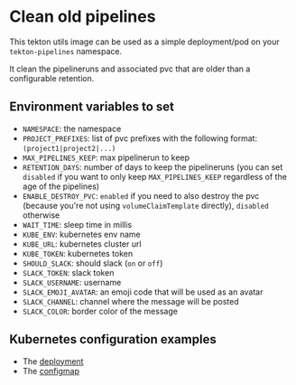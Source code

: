 # Clean old pipelines

This tekton utils image can be used as a simple deployment/pod on your `tekton-pipelines` namespace.

It clean the pipelineruns and associated pvc that are older than a configurable retention.

## Environment variables to set

* `NAMESPACE`: the namespace
* `PROJECT_PREFIXES`: list of pvc prefixes with the following format: `(project1|project2|...)`
* `MAX_PIPELINES_KEEP`: max pipelinerun to keep
* `RETENTION_DAYS`: number of days to keep the pipelineruns (you can set `disabled` if you want to only keep `MAX_PIPELINES_KEEP` regardless of the age of the pipelines)
* `ENABLE_DESTROY_PVC`: `enabled` if you need to also destroy the pvc (because you're not using `volumeClaimTemplate` directly), `disabled` otherwise
* `WAIT_TIME`: sleep time in millis
* `KUBE_ENV`: kubernetes env name
* `KUBE_URL`: kubernetes cluster url
* `KUBE_TOKEN`: kubernetes token
* `SHOULD_SLACK`: should slack (`on` or `off`)
* `SLACK_TOKEN`: slack token
* `SLACK_USERNAME`: username
* `SLACK_EMOJI_AVATAR`: an emoji code that will be used as an avatar
* `SLACK_CHANNEL`: channel where the message will be posted
* `SLACK_COLOR`: border color of the message

## Kubernetes configuration examples

* The [deployment](./deployment.yaml)
* The [configmap](./configmap.yaml)
